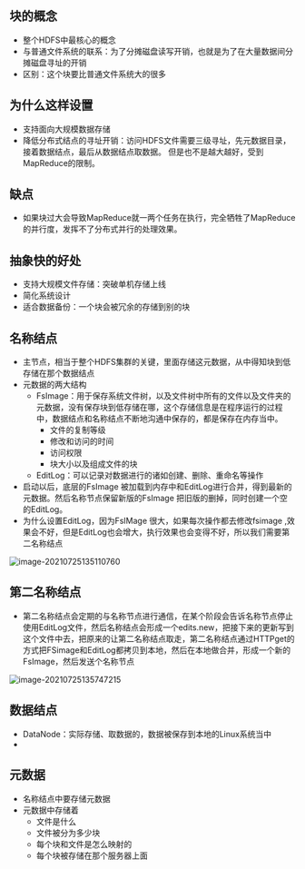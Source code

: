 ## 块的概念

* 整个HDFS中最核心的概念
* 与普通文件系统的联系：为了分摊磁盘读写开销，也就是为了在大量数据间分摊磁盘寻址的开销
* 区别：这个块要比普通文件系统大的很多

## 为什么这样设置

* 支持面向大规模数据存储
* 降低分布式结点的寻址开销：访问HDFS文件需要三级寻址，先元数据目录，接着数据结点，最后从数据结点取数据。 但是也不是越大越好，受到MapReduce的限制。

## 缺点

* 如果块过大会导致MapReduce就一两个任务在执行，完全牺牲了MapReduce的并行度，发挥不了分布式并行的处理效果。

## 抽象快的好处

* 支持大规模文件存储：突破单机存储上线
* 简化系统设计
* 适合数据备份：一个块会被冗余的存储到别的块

## 名称结点

* 主节点，相当于整个HDFS集群的关键，里面存储这元数据，从中得知块到低存储在那个数据结点
* 元数据的两大结构
  * FsImage：用于保存系统文件树，以及文件树中所有的文件以及文件夹的元数据，没有保存块到低存储在哪，这个存储信息是在程序运行的过程中，数据结点和名称结点不断地沟通中保存的，都是保存在内存当中。
    * 文件的复制等级
    * 修改和访问的时间
    * 访问权限
    * 块大小以及组成文件的块
  * EditLog：可以记录对数据进行的诸如创建、删除、重命名等操作
* 启动以后，底层的FsImage 被加载到内存中和EditLog进行合并，得到最新的元数据。然后名称节点保留新版的FsImage 把旧版的删掉，同时创建一个空的EditLog。
* 为什么设置EditLog，因为FsIMage 很大，如果每次操作都去修改fsimage ,效果会不好，但是EditLog也会增大，执行效果也会变得不好，所以我们需要第二名称结点

![image-20210725135110760](C:\Users\三夏三十\AppData\Roaming\Typora\typora-user-images\image-20210725135110760.png)

## 第二名称结点

* 第二名称结点会定期的与名称节点进行通信，在某个阶段会告诉名称节点停止使用EditLog文件，然后名称结点会形成一个edits.new，把接下来的更新写到这个文件中去，把原来的让第二名称结点取走，第二名称结点通过HTTPget的方式把FSimage和EditLog都拷贝到本地，然后在本地做合并，形成一个新的FsImage，然后发送个名称节点

![image-20210725135747215](C:\Users\三夏三十\AppData\Roaming\Typora\typora-user-images\image-20210725135747215.png)

## 数据结点

* DataNode：实际存储、取数据的，数据被保存到本地的Linux系统当中
* 

## 元数据

* 名称结点中要存储元数据
* 元数据中存储着
  * 文件是什么
  * 文件被分为多少块
  * 每个块和文件是怎么映射的
  * 每个块被存储在那个服务器上面